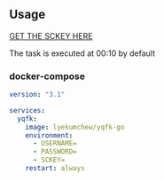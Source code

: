 ## Usage

[GET THE SCKEY HERE](http://sc.ftqq.com/)

The task is executed at 00:10 by default

### docker-compose

```yaml
version: "3.1"

services:
  yqfk:
    image: lyekumchew/yqfk-go
    environment:
      - USERNAME=
      - PASSWORD=
      - SCKEY=
    restart: always
```
